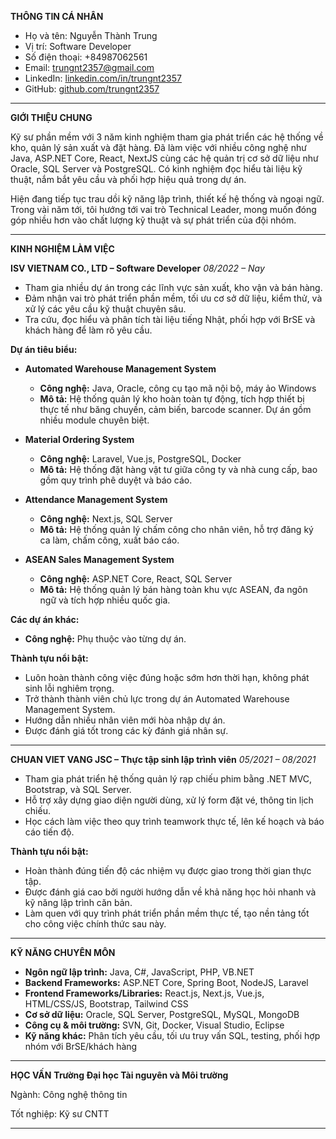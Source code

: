 **THÔNG TIN CÁ NHÂN**

* Họ và tên: Nguyễn Thành Trung
* Vị trí: Software Developer
* Số điện thoại: +84987062561
* Email: [trungnt2357@gmail.com](mailto:trungnt2357@gmail.com)
* LinkedIn: [linkedin.com/in/trungnt2357](https://www.linkedin.com/in/trungnt2357)
* GitHub: [github.com/trungnt2357](https://github.com/trungnt2357)

---

**GIỚI THIỆU CHUNG**

Kỹ sư phần mềm với 3 năm kinh nghiệm tham gia phát triển các hệ thống về kho, quản lý sản xuất và đặt hàng. Đã làm việc với nhiều công nghệ như Java, ASP.NET Core, React, NextJS cùng các hệ quản trị cơ sở dữ liệu như Oracle, SQL Server và PostgreSQL. Có kinh nghiệm đọc hiểu tài liệu kỹ thuật, nắm bắt yêu cầu và phối hợp hiệu quả trong dự án.

Hiện đang tiếp tục trau dồi kỹ năng lập trình, thiết kế hệ thống và ngoại ngữ. Trong vài năm tới, tôi hướng tới vai trò Technical Leader, mong muốn đóng góp nhiều hơn vào chất lượng kỹ thuật và sự phát triển của đội nhóm.

---

**KINH NGHIỆM LÀM VIỆC**

**ISV VIETNAM CO., LTD – Software Developer**
*08/2022 – Nay*

* Tham gia nhiều dự án trong các lĩnh vực sản xuất, kho vận và bán hàng.
* Đảm nhận vai trò phát triển phần mềm, tối ưu cơ sở dữ liệu, kiểm thử, và xử lý các yêu cầu kỹ thuật chuyên sâu.
* Tra cứu, đọc hiểu và phân tích tài liệu tiếng Nhật, phối hợp với BrSE và khách hàng để làm rõ yêu cầu.

**Dự án tiêu biểu:**

* **Automated Warehouse Management System**

  * **Công nghệ:** Java, Oracle, công cụ tạo mã nội bộ, máy ảo Windows
  * **Mô tả:** Hệ thống quản lý kho hoàn toàn tự động, tích hợp thiết bị thực tế như băng chuyền, cảm biến, barcode scanner. Dự án gồm nhiều module chuyên biệt.

* **Material Ordering System**

  * **Công nghệ:** Laravel, Vue.js, PostgreSQL, Docker
  * **Mô tả:** Hệ thống đặt hàng vật tư giữa công ty và nhà cung cấp, bao gồm quy trình phê duyệt và báo cáo.

* **Attendance Management System**

  * **Công nghệ:** Next.js, SQL Server
  * **Mô tả:** Hệ thống quản lý chấm công cho nhân viên, hỗ trợ đăng ký ca làm, chấm công, xuất báo cáo.

* **ASEAN Sales Management System**

  * **Công nghệ:** ASP.NET Core, React, SQL Server
  * **Mô tả:** Hệ thống quản lý bán hàng toàn khu vực ASEAN, đa ngôn ngữ và tích hợp nhiều quốc gia.

**Các dự án khác:**

* **Công nghệ:** Phụ thuộc vào từng dự án.
  
**Thành tựu nổi bật:**

* Luôn hoàn thành công việc đúng hoặc sớm hơn thời hạn, không phát sinh lỗi nghiêm trọng.
* Trở thành thành viên chủ lực trong dự án Automated Warehouse Management System.
* Hướng dẫn nhiều nhân viên mới hòa nhập dự án.
* Được đánh giá tốt trong các kỳ đánh giá nhân sự.

---

**CHUAN VIET VANG JSC – Thực tập sinh lập trình viên**
*05/2021 – 08/2021*

* Tham gia phát triển hệ thống quản lý rạp chiếu phim bằng .NET MVC, Bootstrap, và SQL Server.
* Hỗ trợ xây dựng giao diện người dùng, xử lý form đặt vé, thông tin lịch chiếu.
* Học cách làm việc theo quy trình teamwork thực tế, lên kế hoạch và báo cáo tiến độ.

**Thành tựu nổi bật:**

* Hoàn thành đúng tiến độ các nhiệm vụ được giao trong thời gian thực tập.
* Được đánh giá cao bởi người hướng dẫn về khả năng học hỏi nhanh và kỹ năng lập trình căn bản.
* Làm quen với quy trình phát triển phần mềm thực tế, tạo nền tảng tốt cho công việc chính thức sau này.

---

**KỸ NĂNG CHUYÊN MÔN**

* **Ngôn ngữ lập trình:** Java, C#, JavaScript, PHP, VB.NET
* **Backend Frameworks:** ASP.NET Core, Spring Boot, NodeJS, Laravel
* **Frontend Frameworks/Libraries:** React.js, Next.js, Vue.js, HTML/CSS/JS, Bootstrap, Tailwind CSS
* **Cơ sở dữ liệu:** Oracle, SQL Server, PostgreSQL, MySQL, MongoDB
* **Công cụ & môi trường:** SVN, Git, Docker, Visual Studio, Eclipse
* **Kỹ năng khác:** Phân tích yêu cầu, tối ưu truy vấn SQL, testing, phối hợp nhóm với BrSE/khách hàng

---

**HỌC VẤN**
**Trường Đại học Tài nguyên và Môi trường**

Ngành: Công nghệ thông tin

Tốt nghiệp: Kỹ sư CNTT

---
